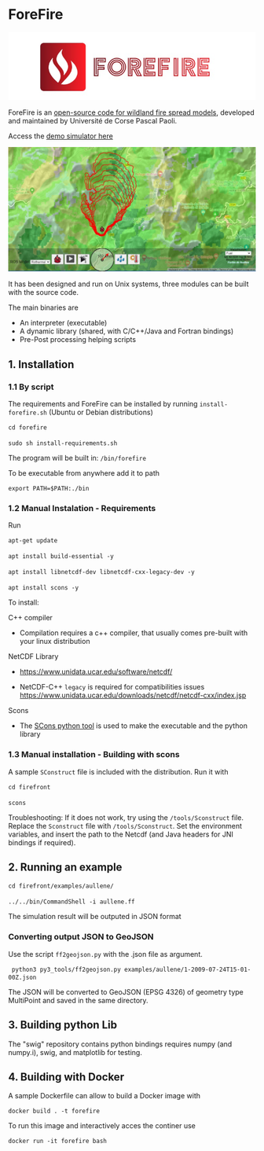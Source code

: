 # ForeFire

![logo](./doc/forefire.jpg)

ForeFire is an [open-source code for wildland fire spread models](https://www.researchgate.net/publication/278769168_ForeFire_open-source_code_for_wildland_fire_spread_models), developed and maintained by Université de Corse Pascal Paoli.

Access the [demo simulator here](http://forefire.univ-corse.fr/sim/dev/)

![demo](./doc/sim-forefire.jpg)


It has been designed and run on Unix systems, three modules can be built with the source code.

The main binaries are
  
  - An interpreter (executable)
  - A dynamic library (shared, with C/C++/Java and Fortran bindings)
  - Pre-Post processing helping scripts

## 1. Installation

### 1.1 By script
The requirements and ForeFire can be installed by running `install-forefire.sh` (Ubuntu or Debian distributions)

```
cd forefire

sudo sh install-requirements.sh
```

The program will be built in: `/bin/forefire`

To be executable from anywhere add it to path
```
export PATH=$PATH:./bin
```

### 1.2 Manual Instalation - Requirements

Run

```
apt-get update

apt install build-essential -y

apt install libnetcdf-dev libnetcdf-cxx-legacy-dev -y

apt install scons -y
```
To install:

C++ compiler
- Compilation requires a c++ compiler, that usually comes pre-built with your linux distribution

NetCDF Library
- https://www.unidata.ucar.edu/software/netcdf/

- NetCDF-C++ `legacy` is required for compatibilities issues
https://www.unidata.ucar.edu/downloads/netcdf/netcdf-cxx/index.jsp

Scons
- The [SCons python tool](https://www.scons.org/) is used to make the executable and the python library

### 1.3 Manual installation - Building with scons

A sample `SConstruct` file is included with the distribution.
Run it with
```
cd firefront

scons
```

Troubleshooting: If it does not work, try using the `/tools/Sconstruct` file. Replace the `Sconstruct` file with `/tools/Sconstruct`. Set the environment variables, and insert the path to the Netcdf (and Java headers for JNI bindings if required).

## 2. Running an example

```
cd firefront/examples/aullene/

../../bin/CommandShell -i aullene.ff
```
The simulation result will be outputed in JSON format

### Converting output JSON to GeoJSON


Use the script `ff2geojson.py` with the .json file as argument.
```
 python3 py3_tools/ff2geojson.py examples/aullene/1-2009-07-24T15-01-00Z.json
```
The JSON will be converted to GeoJSON (EPSG 4326) of geometry type MultiPoint and saved in the same directory.

## 3. Building python Lib
The "swig" repository contains python bindings requires numpy (and numpy.i), swig, and matplotlib for testing. 

## 4. Building with Docker
A sample Dockerfile can allow to build a Docker image with
```
docker build . -t forefire
```

To run this image and interactively acces the continer use
```
docker run -it forefire bash
```